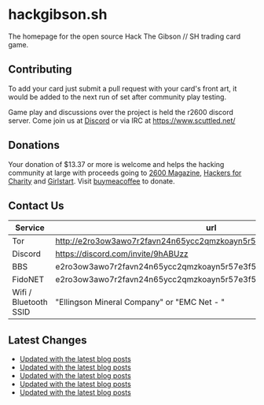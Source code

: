 # hackgibson.sh
The homepage for the open source Hack The Gibson // SH trading card game.


## Contributing

To add your card just submit a pull request with your card's front art, it would be added to the next run of set after community play testing.

Game play and discussions over the project is held the r2600 discord server. Come join us at [Discord](https://discord.com/invite/9hABUzz) or via IRC at https://www.scuttled.net/


## Donations

Your donation of $13.37 or more is welcome and helps the hacking community at large with proceeds going to [2600 Magazine](https://2600.com/), [Hackers for Charity](https://hackersforcharity.org) and [Girlstart](https://girlstart.org).  Visit [buymeacoffee](https://www.buymeacoffee.com/hackgibson.sh) to donate.


## Contact Us

Service | url
-|-
Tor | http://e2ro3ow3awo7r2favn24n65ycc2qmzkoayn5r57e3f56nvjwdcgg32ad.onion
Discord | https://discord.com/invite/9hABUzz
BBS | e2ro3ow3awo7r2favn24n65ycc2qmzkoayn5r57e3f56nvjwdcgg32ad.onion:23
FidoNET | e2ro3ow3awo7r2favn24n65ycc2qmzkoayn5r57e3f56nvjwdcgg32ad.onion:24554
Wifi / Bluetooth SSID | "Ellingson Mineral Company" or "EMC Net - <fidonet address>"

## Latest Changes
<!-- BLOG-POST-LIST:START -->
- [Updated with the latest blog posts](https://github.com/DFW2600/hackgibson.sh/commit/02f8e93fd601300b837bb1846142a274754bffe7)
- [Updated with the latest blog posts](https://github.com/DFW2600/hackgibson.sh/commit/d5474d53ac7150cebf4d3ca86f4cf93815e3921e)
- [Updated with the latest blog posts](https://github.com/DFW2600/hackgibson.sh/commit/845342d3720c1c48709184c656d5d9a21d108360)
- [Updated with the latest blog posts](https://github.com/DFW2600/hackgibson.sh/commit/fa7765f6edefaa2c4a954bd8dcbad719b118058a)
- [Updated with the latest blog posts](https://github.com/DFW2600/hackgibson.sh/commit/cc9aad3cd3a4a21cab7c968c9130c4f01ce5f796)
<!-- BLOG-POST-LIST:END -->
